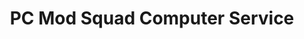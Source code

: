 ---
title: "PC Mod Squad Computer Service"
url: /cape-canaveral/pc-mod-squad-computer-service/
shop: Computer
---